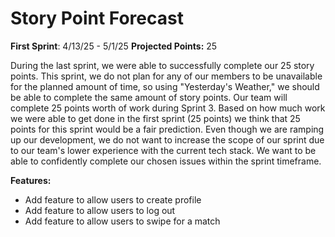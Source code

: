 # Story Point Forecast

**First Sprint**: 4/13/25 - 5/1/25
**Projected Points:** 25

During the last sprint, we were able to successfully complete our 25 story points. This sprint, we do not plan for any of our members to be unavailable for the planned amount of time, so using "Yesterday's Weather," we should be able to complete the same amount of story points. Our team will complete 25 points worth of work during Sprint 3. Based on how much work we were able to get done in the first sprint (25 points) we think that 25 points for this sprint would be a fair prediction. Even though we are ramping up our development, we do not want to increase the scope of our sprint due to our team's lower experience with the current tech stack. We want to be able to confidently complete our chosen issues within the sprint timeframe.

**Features:**
- Add feature to allow users to create profile
- Add feature to allow users to log out
- Add feature to allow users to swipe for a match

